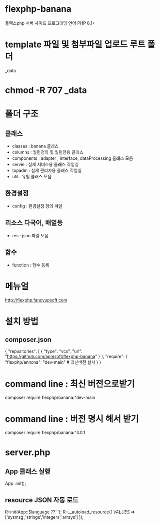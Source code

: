 # flexphp-banana
플랙스php
서버 사이드 프로그래밍 언어 
PHP 8.1+

# template 파일 및 첨부파일 업로드 루트 폴더
_data 

# chmod -R 707 _data

# 폴더 구조
## 클래스
- classes : banana 클래스
- columns : 퀄럼정의 및 퀄럼전용 클래스
- components : adapter , interface, dataProcessing 클래스 모음
- servie : 실제 서비스용 클래스 작업실
- topadm : 실제 관리자용 클래스 작업실
- util : 유틸 클래스 모음

## 환경설정
- config : 환경설정 정의 파일

## 리소스 다국어, 배열등
- res : json 파일 모음

## 함수
- function : 함수 등록

# 메뉴얼
http://flexphp.fancyupsoft.com


# 설치 방법
## composer.json
{
    "repositories": [
        {
            "type": "vcs",
            "url": "https://github.com/apmsoft/flexphp-banana"
        }
    ],
    "require": {
        "flexphp/annona": "dev-main" # 최신버전 설치
    }
}

# command line : 최신 버전으로받기
composer require flexphp/banana:^dev-main

# command line : 버전 명시 해서 받기
composer require flexphp/banana:^3.0.1

# server.php
## App 클래스 실행
App::init();

## resource JSON 자동 로드
R::init(App::$language ?? '');
R::__autoload_resource([
    _VALUES_  => ['sysmsg','strings','integers','arrays']
]);

